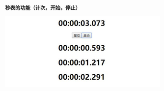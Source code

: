 ### 秒表的功能（计次，开始，停止）

![秒表截图](https://raw.githubusercontent.com/Hogan-dev/react_Stopwatch/master/basic_stop_watch/doc/photo_2020-01-17_14-01-54.jpg)
